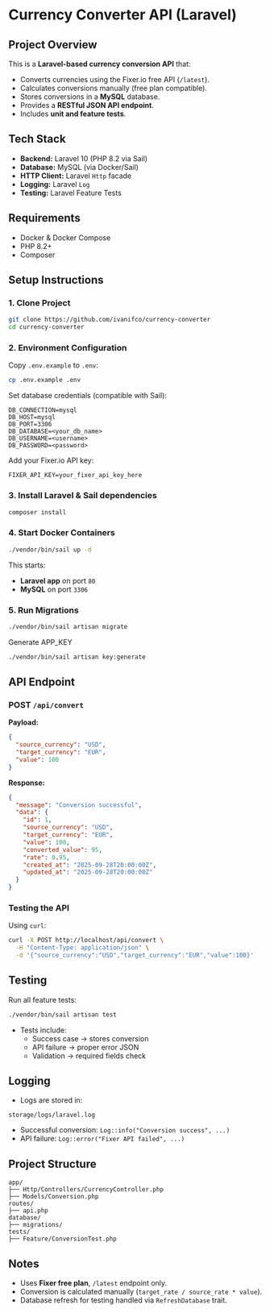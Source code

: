 # Currency Converter API (Laravel)

## Project Overview

This is a **Laravel-based currency conversion API** that:

- Converts currencies using the Fixer.io free API (`/latest`).
- Calculates conversions manually (free plan compatible).
- Stores conversions in a **MySQL** database.
- Provides a **RESTful JSON API endpoint**.
- Includes **unit and feature tests**.

## Tech Stack

- **Backend:** Laravel 10 (PHP 8.2 via Sail)
- **Database:** MySQL (via Docker/Sail)
- **HTTP Client:** Laravel `Http` facade
- **Logging:** Laravel `Log`
- **Testing:** Laravel Feature Tests

## Requirements

- Docker & Docker Compose
- PHP 8.2+
- Composer

## Setup Instructions

### 1. Clone Project

```bash
git clone https://github.com/ivanifco/currency-converter
cd currency-converter
```
### 2. Environment Configuration

Copy `.env.example` to `.env`:

```bash
cp .env.example .env
```

Set database credentials (compatible with Sail):

```env
DB_CONNECTION=mysql
DB_HOST=mysql
DB_PORT=3306
DB_DATABASE=<your_db_name>
DB_USERNAME=<username>                 
DB_PASSWORD=<password>
```

Add your Fixer.io API key:

```env
FIXER_API_KEY=your_fixer_api_key_here
```

### 3. Install Laravel & Sail dependencies

```bash
composer install
```
### 4. Start Docker Containers

```bash
./vendor/bin/sail up -d
```

This starts:
- **Laravel app** on port `80`
- **MySQL** on port `3306`
### 5. Run Migrations

```bash
./vendor/bin/sail artisan migrate
```

Generate APP_KEY

```bash
./vendor/bin/sail artisan key:generate
```

## API Endpoint

### POST `/api/convert`

**Payload:**

```json
{
  "source_currency": "USD",
  "target_currency": "EUR",
  "value": 100
}
```

**Response:**

```json
{
  "message": "Conversion successful",
  "data": {
    "id": 1,
    "source_currency": "USD",
    "target_currency": "EUR",
    "value": 100,
    "converted_value": 95,
    "rate": 0.95,
    "created_at": "2025-09-28T20:00:00Z",
    "updated_at": "2025-09-28T20:00:00Z"
  }
}
```

### Testing the API

Using `curl`:

```bash
curl -X POST http://localhost/api/convert \
  -H "Content-Type: application/json" \
  -d '{"source_currency":"USD","target_currency":"EUR","value":100}'
```

## Testing

Run all feature tests:

```bash
./vendor/bin/sail artisan test
```

- Tests include:
  - Success case → stores conversion
  - API failure → proper error JSON
  - Validation → required fields check

## Logging

- Logs are stored in:

```
storage/logs/laravel.log
```

- Successful conversion: `Log::info("Conversion success", ...)`
- API failure: `Log::error("Fixer API failed", ...)`

## Project Structure

```
app/
├── Http/Controllers/CurrencyController.php
├── Models/Conversion.php
routes/
├── api.php
database/
├── migrations/
tests/
├── Feature/ConversionTest.php
```

## Notes

- Uses **Fixer free plan**, `/latest` endpoint only.
- Conversion is calculated manually (`target_rate / source_rate * value`).
- Database refresh for testing handled via `RefreshDatabase` trait.

